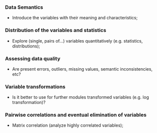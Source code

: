 ### Data Semantics
  * Introduce the variables with their meaning and characteristics;
### Distribution of the variables and statistics
  * Explore (single, pairs of…) variables quantitatively (e.g. statistics, distributions);
### Assessing data quality
  * Are present errors, outliers, missing values, semantic inconsistencies, etc?
### Variable transformations
  * Is it better to use for further modules transformed variables (e.g. log transformation)?
### Pairwise correlations and eventual elimination of variables
  * Matrix correlation (analyze highly correlated variables);
